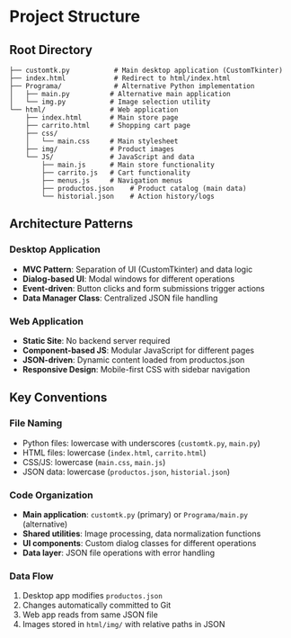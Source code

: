 # Project Structure

## Root Directory
```
├── customtk.py           # Main desktop application (CustomTkinter)
├── index.html            # Redirect to html/index.html
├── Programa/             # Alternative Python implementation
│   ├── main.py          # Alternative main application
│   └── img.py           # Image selection utility
└── html/                # Web application
    ├── index.html       # Main store page
    ├── carrito.html     # Shopping cart page
    ├── css/
    │   └── main.css     # Main stylesheet
    ├── img/             # Product images
    └── JS/              # JavaScript and data
        ├── main.js      # Main store functionality
        ├── carrito.js   # Cart functionality
        ├── menus.js     # Navigation menus
        ├── productos.json    # Product catalog (main data)
        └── historial.json    # Action history/logs
```

## Architecture Patterns

### Desktop Application
- **MVC Pattern**: Separation of UI (CustomTkinter) and data logic
- **Dialog-based UI**: Modal windows for different operations
- **Event-driven**: Button clicks and form submissions trigger actions
- **Data Manager Class**: Centralized JSON file handling

### Web Application
- **Static Site**: No backend server required
- **Component-based JS**: Modular JavaScript for different pages
- **JSON-driven**: Dynamic content loaded from productos.json
- **Responsive Design**: Mobile-first CSS with sidebar navigation

## Key Conventions

### File Naming
- Python files: lowercase with underscores (`customtk.py`, `main.py`)
- HTML files: lowercase (`index.html`, `carrito.html`)
- CSS/JS: lowercase (`main.css`, `main.js`)
- JSON data: lowercase (`productos.json`, `historial.json`)

### Code Organization
- **Main application**: `customtk.py` (primary) or `Programa/main.py` (alternative)
- **Shared utilities**: Image processing, data normalization functions
- **UI components**: Custom dialog classes for different operations
- **Data layer**: JSON file operations with error handling

### Data Flow
1. Desktop app modifies `productos.json`
2. Changes automatically committed to Git
3. Web app reads from same JSON file
4. Images stored in `html/img/` with relative paths in JSON